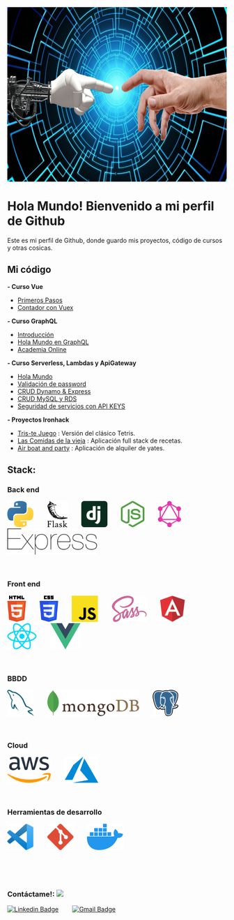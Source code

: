 <div style="width: 100%; display: flex; justify-content: space-around; margin-bottom: 20px">
  <img title="data" width="800px" height="400px" src="./images/developer.jpg"> 
</div>

# Hola Mundo! Bienvenido a mi perfil de Github
Este es mi perfil de Github, donde guardo mis proyectos, código de cursos y otras cosicas.

## Mi código

**- Curso Vue**
  - [Primeros Pasos](https://github.com/Curso-VUE/1-primeros-pasos)
  - [Contador con Vuex](https://github.com/Curso-VUE/2-contador-vuex)

**- Curso GraphQL**
  - [Introducción](https://github.com/curso-graphQL/1-Introduccion)
  - [Hola Mundo en GraphQL](https://github.com/curso-graphQL/2-hola-mundo-graphql)
  - [Academia Online](https://github.com/curso-graphQL/2-academia-online)


**- Curso Serverless, Lambdas y ApiGateway**
  - [Hola Mundo](https://github.com/curso-serverless-lambda-APIGateway/hola-mundo)
  - [Validación de password](https://github.com/curso-serverless-lambda-APIGateway/password-strength)
  - [CRUD Dynamo & Express](https://github.com/curso-serverless-lambda-APIGateway/crud-dynamo-express) 
  - [CRUD MySQL y RDS](https://github.com/curso-serverless-lambda-APIGateway/crud-mysql-rds)
  - [Seguridad de servicios con API KEYS](https://github.com/curso-serverless-lambda-APIGateway/api-keys)

**- Proyectos Ironhack**

  - [Tris-te Juego](https://github.com/abelalonso/tris-te) : Versión del clásico Tetris.
  - [Las Comidas de la vieja](https://github.com/abelalonso/lasComidasDeLaVieja) : Aplicación full stack de recetas.
  - [Air boat and party](https://github.com/abelalonso/airBoatAndParty) : Aplicación de alquiler de yates.


## **Stack:**

### Back end
<img title="Python" height="60" src="./images/python.svg"> &nbsp;&nbsp;&nbsp;&nbsp;&nbsp;&nbsp; 
<img title="Flask" height="60" src="./images/flask.svg"> &nbsp;&nbsp;&nbsp;&nbsp;&nbsp;&nbsp; 
<img title="Django" height="60" src="./images/django-icon.svg"> &nbsp;&nbsp;&nbsp;&nbsp;&nbsp;&nbsp; 
<img title="Node" height="60" src="./images/nodejs-icon.svg"> &nbsp;&nbsp;&nbsp;&nbsp;&nbsp;&nbsp; 
<img title="GraphQL" height="60" src="./images/graphql.svg"> &nbsp;&nbsp;&nbsp;&nbsp;&nbsp;&nbsp;
<img title="Express" height="60" src="./images/express.svg"> &nbsp;&nbsp;&nbsp;&nbsp;&nbsp;&nbsp; 

<br>

### Front end
<img title="HTML 5" height="60" src="./images/html-5.svg"> &nbsp;&nbsp;&nbsp;&nbsp;&nbsp;&nbsp; 
<img title="CSS 3" height="60" src="./images/css-3.svg"> &nbsp;&nbsp;&nbsp;&nbsp;&nbsp;&nbsp; 
<img title="JavaScript" height="60" src="./images/javascript.svg"> &nbsp;&nbsp;&nbsp;&nbsp;&nbsp;&nbsp; 
<img title="SASS" height="60" src="./images/sass.svg"> &nbsp;&nbsp;&nbsp;&nbsp;&nbsp;&nbsp; 
<img title="Angular" height="60" src="./images/angular-icon.svg"> &nbsp;&nbsp;&nbsp;&nbsp;&nbsp;&nbsp; 
<img title="React" height="60" src="./images/react.svg"> &nbsp;&nbsp;&nbsp;&nbsp;&nbsp;&nbsp; 
<img title="Vue" height="60" src="./images/vue.svg"> &nbsp;&nbsp;&nbsp;&nbsp;&nbsp;&nbsp; 

<br>

### BBDD
<img title="MySQL" height="60" src="./images/mysql.svg"> &nbsp;&nbsp;&nbsp;&nbsp;&nbsp;&nbsp; 
<img title="MongoDB" height="60" src="./images/mongodb.svg"> &nbsp;&nbsp;&nbsp;&nbsp;&nbsp;&nbsp; 
<img title="PostgreSQL" height="60" src="./images/postgresql.svg"> &nbsp;&nbsp;&nbsp;&nbsp;&nbsp;&nbsp; 

<br>

### Cloud
<img title="AWS" height="60" src="./images/aws.svg"> &nbsp;&nbsp;&nbsp;&nbsp;&nbsp;&nbsp; 
<img title="Azure" height="60" src="./images/azure-icon.svg"> &nbsp;&nbsp;&nbsp;&nbsp;&nbsp;&nbsp; 

<br>

### Herramientas de desarrollo
<img title="Visual Studio Code" height="60" src="./images/vsc.svg"> &nbsp;&nbsp;&nbsp;&nbsp;&nbsp;&nbsp; 
<img title="Git" height="60" src="./images/git-icon.svg"> &nbsp;&nbsp;&nbsp;&nbsp;&nbsp;&nbsp; 
<img title="Docker" height="60" src="./images/docker-icon.svg"> &nbsp;&nbsp;&nbsp;&nbsp;&nbsp;&nbsp; 

<!-- ## Mis estadísticas de Github:
[![Abel's github stats](https://github-readme-stats.vercel.app/api?username=abelalonso)](https://github.com/abelalonso/github-readme-stats)

## **Lenguajes más utilizados:**
[![Top Langs](https://github-readme-stats.vercel.app/api/top-langs/?username=abelalonso&layout=compact)](https://github.com/abelalonso/github-readme-stats)
 -->

<br>
<br>
<br>

### Contáctame!: <img src="https://www.animatedimages.org/data/media/325/animated-telephone-image-0081.gif" width="60px">

[![Linkedin Badge](https://img.shields.io/badge/-Abel_Alonso-blue?style=flat-square&logo=Linkedin&logoColor=white&link=https://https://www.linkedin.com/in/abel-alonso/)](https://www.linkedin.com/in/abel-alonso/)
&nbsp;&nbsp;&nbsp;&nbsp;&nbsp;&nbsp; 
[![Gmail Badge](https://img.shields.io/badge/-abel.alonso@gmail.com-c14438?style=flat-square&logo=Gmail&logoColor=white&link=mailto:abel.alonso@gmail.com)](mailto:'abel.alonso@gmail.com')